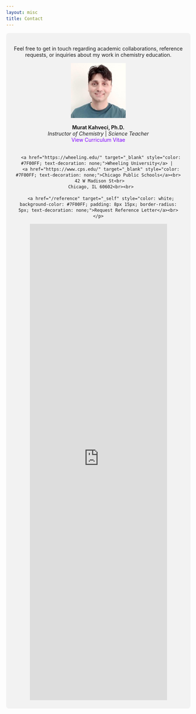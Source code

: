 ```yaml
---
layout: misc
title: Contact
---
```


<div style="background-color: rgb(242, 242, 242); padding: 20px; border-radius: 8px; text-align: center; max-width: 600px; margin: auto;">
  <p>Feel free to get in touch regarding academic collaborations, reference requests, or inquiries about my work in chemistry education.</p>

  <img width="150" class="mb-3 rounded-circle border shadow" src="/images/team/murat-kahveci.jpg" alt="Murat Kahveci, Ph.D.">

  <div>
    <p>
      <b>Murat Kahveci, Ph.D.</b><br>
      <i>Instructor of Chemistry</i> | <i>Science Teacher</i><br>
      <a href="/murat" target="_self" style="color: #7F00FF; text-decoration: none;">View Curriculum Vitae</a><br><br>

      <a href="https://wheeling.edu/" target="_blank" style="color: #7F00FF; text-decoration: none;">Wheeling University</a> | 
      <a href="https://www.cps.edu/" target="_blank" style="color: #7F00FF; text-decoration: none;">Chicago Public Schools</a><br>
      42 W Madison St<br> 
      Chicago, IL 60602<br><br>

      <a href="/reference" target="_self" style="color: white; background-color: #7F00FF; padding: 8px 15px; border-radius: 5px; text-decoration: none;">Request Reference Letter</a><br>
    </p>
  </div>

<iframe src="https://docs.google.com/forms/d/e/1FAIpQLScmhjVD28y5jaAhq6iMUVSKHNz3K9W18CziwJbE_3aPlWdwSA/viewform?embedded=true" width="375" height="1300" frameborder="0" marginheight="0" marginwidth="0">Loading…</iframe>
</div>
